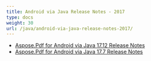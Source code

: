 ```yaml
---
title: Android via Java Release Notes - 2017
type: docs
weight: 30
url: /java/android-via-java-release-notes-2017/
---
```


- [Aspose.Pdf for Android via Java 17.12 Release Notes](/pdf/java/aspose-pdf-for-android-via-java-17-12-release-notes/)
- [Aspose.Pdf for Android via Java 17.7 Release Notes](/pdf/java/aspose-pdf-for-android-via-java-17-7-release-notes/)
